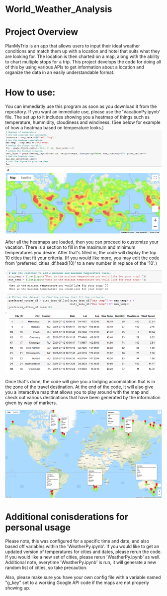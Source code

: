 # World_Weather_Analysis

# Project Overview
PlanMyTrip is an app that allows users to input their ideal weather conditions and match them up with a location and hotel that suits what they are looking for.  The location is then charted on a map, along with the ability to chart multiple stops for a trip. 
This project develops the code for doing all of this by using various APIs to get information about a location and organize the data in an easily understandable format.


# How to use:

You can immediatly use this program as soon as you download it from the repository. If you want an immediate use, please use the 'VacationPy.ipynb' file. The set up to it includes showing you a heatmap of things such as temperature, hummidity, cloudiness and windiness.  (See below for example of how a heatmap based on temperature looks.)
![Heatmap showing temp.](https://github.com/BrieonaT/World_Weather_Analysis/blob/main/Imgs/HeatMap_Temp.png)

After all the heatmaps are loaded, then you can proceed to customize your vacation. There is a section to fill in the maximum and minimum temperatures you desire. After that's filled in, the code will display the top 10 cities that fit your criteria. (If you would like more, you may edit the code from 'preferred_cities_df.head(10)' to a new number in replace of the '10'.)

![Temp_input](https://github.com/BrieonaT/World_Weather_Analysis/blob/main/Imgs/Temp_Input.png)

Once that's done, the code will give you a lodging accomidation that is in the zone of the travel destination. At the end of the code, it will also give you a interactive map that allows you to play around with the map and check out various destinations that have been generated by the information given by way of markers.

![Destinations](https://github.com/BrieonaT/World_Weather_Analysis/blob/main/Imgs/Destinations.png)


# Additional conisderations for personal usage

Please note, this was configured for a specific time and date, and also based off variables within the 'WeatherPy.ipynb'. If you would like to get an updated version of temperatures for cities and dates, please rerun the code. If you would like a new set of cities, please rerun 'WeatherPy.ipynb' as well. Additional note, everytime 'WeatherPy.ipynb' is run, it will generate a new random list of cities, so take precaution. 

Also, please make sure you have your own config file with a variable named "g_key" set to a working Google API code if the maps are not properly showing up.
